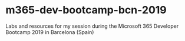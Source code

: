 # m365-dev-bootcamp-bcn-2019
Labs and resources for my session during the Microsoft 365 Developer Bootcamp 2019 in Barcelona (Spain)
